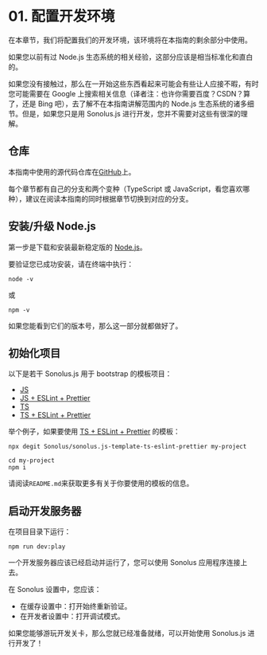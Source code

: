 # 01. 配置开发环境

在本章节，我们将配置我们的开发环境，该环境将在本指南的剩余部分中使用。

如果您以前有过 Node.js 生态系统的相关经验，这部分应该是相当标准化和直白的。

如果您没有接触过，那么在一开始这些东西看起来可能会有些让人应接不暇，有时您可能需要在 Google 上搜索相关信息（译者注：也许你需要百度？CSDN？算了，还是 Bing 吧），去了解不在本指南讲解范围内的 Node.js 生态系统的诸多细节。但是，如果您只是用 Sonolus.js 进行开发，您并不需要对这些有很深的理解。

## 仓库

本指南中使用的源代码仓库在[GitHub](https://github.com/Sonolus/wiki-sonolus.js-guide-code)上。

每个章节都有自己的分支和两个变种（TypeScript 或 JavaScript，看您喜欢哪种），建议在阅读本指南的同时根据章节切换到对应的分支。

## 安装/升级 Node.js

第一步是下载和安装最新稳定版的 [Node.js](https://nodejs.org)。

要验证您已成功安装，请在终端中执行：

```shell
node -v
```

或

```shell
npm -v
```

如果您能看到它们的版本号，那么这一部分就都做好了。

## 初始化项目

以下是若干 Sonolus.js 用于 bootstrap 的模板项目：

-   [JS](https://github.com/Sonolus/sonolus.js-template-js)
-   [JS + ESLint + Prettier](https://github.com/Sonolus/sonolus.js-template-js-eslint-prettier)
-   [TS](https://github.com/Sonolus/sonolus.js-template-ts)
-   [TS + ESLint + Prettier](https://github.com/Sonolus/sonolus.js-template-ts-eslint-prettier)

举个例子，如果要使用 [TS + ESLint + Prettier](https://github.com/Sonolus/sonolus.js-template-ts-eslint-prettier) 的模板：

```shell
npx degit Sonolus/sonolus.js-template-ts-eslint-prettier my-project

cd my-project
npm i
```

请阅读`README.md`来获取更多有关于你要使用的模板的信息。

## 启动开发服务器

在项目目录下运行：

```shell
npm run dev:play
```

一个开发服务器应该已经启动并运行了，您可以使用 Sonolus 应用程序连接上去。

在 Sonolus 设置中，您应该：

-   在缓存设置中：打开始终重新验证。
-   在开发者设置中：打开调试模式。

如果您能够游玩开发关卡，那么您就已经准备就绪，可以开始使用 Sonolus.js 进行开发了！

